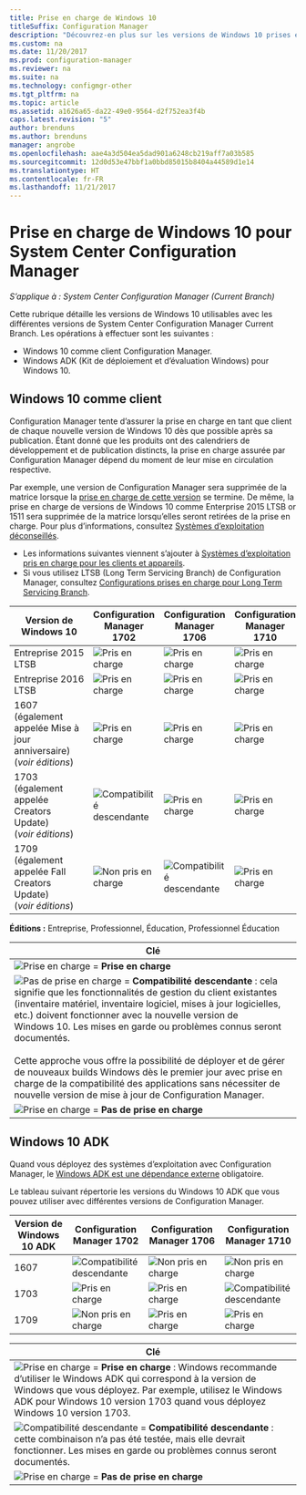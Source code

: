 ```yaml
---
title: Prise en charge de Windows 10
titleSuffix: Configuration Manager
description: "Découvrez-en plus sur les versions de Windows 10 prises en charge comme clients ou pour OSD avec System Center Configuration Manager."
ms.custom: na
ms.date: 11/20/2017
ms.prod: configuration-manager
ms.reviewer: na
ms.suite: na
ms.technology: configmgr-other
ms.tgt_pltfrm: na
ms.topic: article
ms.assetid: a1626a65-da22-49e0-9564-d2f752ea3f4b
caps.latest.revision: "5"
author: brenduns
ms.author: brenduns
manager: angrobe
ms.openlocfilehash: aae4a3d504ea5dad901a6248cb219aff7a03b585
ms.sourcegitcommit: 12d0d53e47bbf1a0bbd85015b8404a44589d1e14
ms.translationtype: HT
ms.contentlocale: fr-FR
ms.lasthandoff: 11/21/2017
---
```

# <a name="support-for-windows-10-for-system-center-configuration-manager"></a>Prise en charge de Windows 10 pour System Center Configuration Manager  

*S’applique à : System Center Configuration Manager (Current Branch)*


 Cette rubrique détaille les versions de Windows 10 utilisables avec les différentes versions de System Center Configuration Manager Current Branch. Les opérations à effectuer sont les suivantes :
 -  Windows 10 comme client Configuration Manager.
 -  Windows ADK (Kit de déploiement et d’évaluation Windows) pour Windows 10.

## <a name="windows-10-as-a-client"></a>Windows 10 comme client
Configuration Manager tente d’assurer la prise en charge en tant que client de chaque nouvelle version de Windows 10 dès que possible après sa publication. Étant donné que les produits ont des calendriers de développement et de publication distincts, la prise en charge assurée par Configuration Manager dépend du moment de leur mise en circulation respective.

Par exemple, une version de Configuration Manager sera supprimée de la matrice lorsque la [prise en charge de cette version](/sccm/core/servers/manage/current-branch-versions-supported) se termine. De même, la prise en charge de versions de Windows 10 comme Enterprise 2015 LTSB or 1511 sera supprimée de la matrice lorsqu’elles seront retirées de la prise en charge. Pour plus d’informations, consultez [Systèmes d’exploitation déconseillés](/sccm/core/plan-design/changes/removed-and-deprecated-features#deprecated-operating-systems).

-   Les informations suivantes viennent s’ajouter à [Systèmes d’exploitation pris en charge pour les clients et appareils](/sccm/core/plan-design/configs/supported-operating-systems-for-clients-and-devices).
-   Si vous utilisez LTSB (Long Term Servicing Branch) de Configuration Manager, consultez [Configurations prises en charge pour Long Term Servicing Branch](/sccm/core/understand/supported-configurations-for-ltsb).

|Version de Windows 10                    |  Configuration Manager 1702          |    Configuration Manager 1706 |Configuration Manager 1710          |  
|---------------------|-----|-----|-----|
|Entreprise 2015 LTSB                   |![Pris en charge](media/green_check.png) |![Pris en charge](media/green_check.png) | ![Pris en charge](media/green_check.png) |
|Entreprise 2016 LTSB                   |![Pris en charge](media/green_check.png) |![Pris en charge](media/green_check.png) | ![Pris en charge](media/green_check.png) |
|1607   <br />(également appelée Mise à jour anniversaire)<br />(*voir éditions*)   |![Pris en charge](media/green_check.png) |![Pris en charge](media/green_check.png)            |![Pris en charge](media/green_check.png) |
|1703   <br />(également appelée Creators Update)<br />(*voir éditions*)      |![Compatibilité descendante](media/blue_compat.png) |![Pris en charge](media/green_check.png) | ![Pris en charge](media/green_check.png) |
|1709   <br />(également appelée Fall Creators Update)<br />(*voir éditions*) |![Non pris en charge](media/Red_X.png)   |![Compatibilité descendante](media/blue_compat.png) | ![Pris en charge](media/green_check.png) |



**Éditions :** Entreprise, Professionnel, Éducation, Professionnel Éducation   

|Clé|
|--|
|![Prise en charge](media/green_check.png) = **Prise en charge**  |
|![Pas de prise en charge](media/blue_compat.png)  = **Compatibilité descendante** : cela signifie que les fonctionnalités de gestion du client existantes (inventaire matériel, inventaire logiciel, mises à jour logicielles, etc.) doivent fonctionner avec la nouvelle version de Windows 10. Les mises en garde ou problèmes connus seront documentés. <br><br>Cette approche vous offre la possibilité de déployer et de gérer de nouveaux builds Windows dès le premier jour avec prise en charge de la compatibilité des applications sans nécessiter de nouvelle version de mise à jour de Configuration Manager. |
|![Prise en charge](media/Red_X.png) = **Pas de prise en charge**|


## <a name="windows-10-adk"></a>Windows 10 ADK
Quand vous déployez des systèmes d’exploitation avec Configuration Manager, le [Windows ADK est une dépendance externe](/sccm/osd/plan-design/infrastructure-requirements-for-operating-system-deployment) obligatoire.

Le tableau suivant répertorie les versions du Windows 10 ADK que vous pouvez utiliser avec différentes versions de Configuration Manager.

|Version de Windows 10 ADK  |Configuration Manager 1702   |Configuration Manager 1706 |Configuration Manager 1710 |
|--------------------|-----|-----|-----|
|1607  |![Compatibilité descendante](media/blue_compat.png) |![Non pris en charge](media/Red_X.png)| ![Non pris en charge](media/Red_X.png) |
|1703  |![Pris en charge](media/green_check.png)            |![Pris en charge](media/green_check.png) | ![Compatibilité descendante](media/blue_compat.png)|
|1709  |![Non pris en charge](media/Red_X.png)              |![Pris en charge](media/green_check.png) | ![Pris en charge](media/green_check.png)|

|Clé|
|--|
|![Prise en charge](media/green_check.png) = **Prise en charge** : Windows recommande d’utiliser le Windows ADK qui correspond à la version de Windows que vous déployez. Par exemple, utilisez le Windows ADK pour Windows 10 version 1703 quand vous déployez Windows 10 version 1703.  |
|![Compatibilité descendante](media/blue_compat.png)  = **Compatibilité descendante** : cette combinaison n’a pas été testée, mais elle devrait fonctionner. Les mises en garde ou problèmes connus seront documentés. |
|![Prise en charge](media/Red_X.png) = **Pas de prise en charge**|
